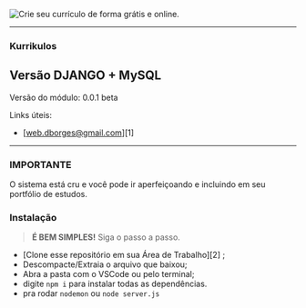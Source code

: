 ![Crie seu currículo de forma grátis e online.](https://i.imgur.com/4wgZEBp.png)

<hr>

### **Kurrikulos**
## Versão DJANGO + MySQL
Versão do módulo: 0.0.1 beta

Links úteis:
- [web.dborges@gmail.com][1]

-------------

### IMPORTANTE
O sistema está cru e você pode ir aperfeiçoando e incluindo em seu portfólio de estudos.


### Instalação

>**É BEM SIMPLES!** Siga o passo a passo.
- [Clone esse repositório em sua Área de Trabalho][2] ;
- Descompacte/Extraia o arquivo que baixou;
- Abra a pasta com o VSCode ou pelo terminal;
- digite `npm i` para instalar todas as dependências.
- pra rodar `nodemon` ou `node server.js`
